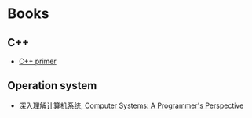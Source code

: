 # Books
## C++
* [C++ primer](https://github.com/nealmatrix/books/blob/master/C%2B%2B.Primer.5th.Edition_2013.pdf)

## Operation system
* [深入理解计算机系统, Computer Systems: A Programmer's Perspective](https://github.com/nealmatrix/books/blob/master/深入理解计算机系统(第3版)_2016.pdf)